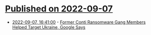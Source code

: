 # [Published on 2022-09-07](index.md)

* [2022-09-07, 16:41:00](https://it.slashdot.org/story/22/09/07/1633229/former-conti-ransomware-gang-members-helped-target-ukraine-google-says?utm_source=rss1.0mainlinkanon&utm_medium=feed) - [Former Conti Ransomware Gang Members Helped Target Ukraine, Google Says](https://it.slashdot.org/story/22/09/07/1633229/former-conti-ransomware-gang-members-helped-target-ukraine-google-says?utm_source=rss1.0mainlinkanon&utm_medium=feed)
